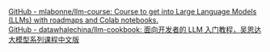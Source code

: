 [GitHub - mlabonne/llm-course: Course to get into Large Language Models (LLMs) with roadmaps and Colab notebooks.](https://github.com/mlabonne/llm-course)  
[GitHub - datawhalechina/llm-cookbook: 面向开发者的 LLM 入门教程，吴恩达大模型系列课程中文版](https://github.com/datawhalechina/llm-cookbook)

